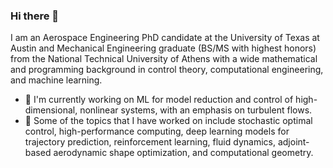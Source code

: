 ### Hi there 👋


I am an Aerospace Engineering PhD candidate at the University of Texas at Austin and Mechanical Engineering graduate (BS/MS with highest honors) from the National Technical University of Athens with a wide mathematical and programming background in control theory, computational engineering, and machine learning. 

- 🔭 I'm currently working on ML for model reduction and control of high-dimensional, nonlinear systems, with an emphasis on turbulent flows.
- 🌱 Some of the topics that I have worked on include stochastic optimal control, high-performance computing, deep learning models for trajectory prediction, reinforcement learning, fluid dynamics, adjoint-based aerodynamic shape optimization, and computational geometry.

<!--
**alextsolovikos/alextsolovikos** is a ✨ _special_ ✨ repository because its `README.md` (this file) appears on your GitHub profile.

Here are some ideas to get you started:

- 🔭 I’m currently working on ...
- 🌱 I’m currently learning ...
- 👯 I’m looking to collaborate on ...
- 🤔 I’m looking for help with ...
- 💬 Ask me about ...
- 📫 How to reach me: ...
- 😄 Pronouns: ...
- ⚡ Fun fact: ...
-->
